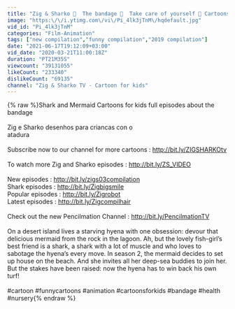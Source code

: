 ```yaml
---
title: "Zig & Sharko 🏥  The bandage 🏥  Take care of yourself 🔋 Cartoons for Children"
image: "https:\/\/i.ytimg.com\/vi\/Pi_4lk3jTnM\/hqdefault.jpg"
vid_id: "Pi_4lk3jTnM"
categories: "Film-Animation"
tags: ["new compilation","funny compilation","2019 compilation"]
date: "2021-06-17T19:12:09+03:00"
vid_date: "2020-03-21T11:00:18Z"
duration: "PT21M35S"
viewcount: "39131055"
likeCount: "233340"
dislikeCount: "69135"
channel: "Zig & Sharko TV - Cartoon for kids"
---
```

{% raw %}Shark and Mermaid Cartoons for kids full episodes about the bandage<br /><br />Zig e Sharko desenhos para criancas con o <br />atadura<br /><br />Subscribe now to our channel for more cartoons : <a rel="nofollow" target="blank" href="http://bit.ly/ZIGSHARKOtv">http://bit.ly/ZIGSHARKOtv</a><br /><br />To watch more Zig and Sharko episodes : <a rel="nofollow" target="blank" href="http://bit.ly/ZS_VIDEO">http://bit.ly/ZS_VIDEO</a><br /><br />New episodes : <a rel="nofollow" target="blank" href="http://bit.ly/zigs03compilation">http://bit.ly/zigs03compilation</a><br />Shark episodes : <a rel="nofollow" target="blank" href="http://bit.ly/Zigbigsmile">http://bit.ly/Zigbigsmile</a><br />Popular episodes : <a rel="nofollow" target="blank" href="http://bit.ly/Zigrobot">http://bit.ly/Zigrobot</a><br />Latest episodes : <a rel="nofollow" target="blank" href="http://bit.ly/Zigcompilhair">http://bit.ly/Zigcompilhair</a><br /><br />Check out the new Pencilmation Channel : <a rel="nofollow" target="blank" href="http://bit.ly/PencilmationTV">http://bit.ly/PencilmationTV</a><br /><br />On a desert island lives a starving hyena with one obsession: devour that delicious mermaid from the rock in the lagoon. Ah, but the lovely fish-girl’s best friend is a shark, a shark with a lot of muscle and who loves to sabotage the hyena’s every move. In season 2, the mermaid decides to set up house on the beach. And she invites all her deep-sea buddies to join her. But the stakes have been raised: now the hyena has to win back his own turf!<br /><br />#cartoon #funnycartoons #animation #cartoonsforkids #bandage #health #nursery{% endraw %}
